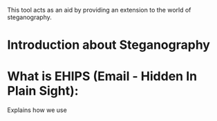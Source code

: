 This tool acts as an aid by providing an extension to the world of steganography. 

# Introduction about Steganography

# What is EHIPS (Email - Hidden In Plain Sight):
Explains how we use 